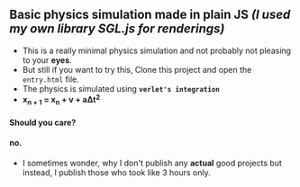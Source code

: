 ## Basic physics simulation made in plain JS *(I used my own library SGL.js for renderings)*
* This is a really minimal physics simulation and not probably not pleasing to your **eyes**.
* But still if you want to try this, Clone this project and open the `entry.html` file.
* The physics is simulated using **`verlet's integration`**
* **x<sub>n + 1</sub> = x<sub>n</sub> + v + aΔt<sup>2<sup>**
#### Should you care?
#### no.
* I sometimes wonder, why I don't publish any **actual** good projects but instead, I publish those who took like 3 hours only.
